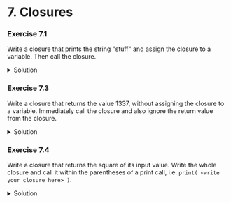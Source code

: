 
# 7. Closures

### Exercise 7.1

Write a closure that prints the string "stuff" and assign the closure to a variable. Then call the closure.

<details>
<summary>Solution</summary>
```Swift
let printStuff = {
    print("stuff")
}

printStuff()
```
</details>

### Exercise 7.2

Write a closure that takes two integers and returns the sum of the integers. Assign the closure to a variable and then call the closure. The closure can be written in a few different ways. Experiment!

<details>
<summary>Solution</summary>
```Swift
let add: (Int, Int) -> Int = { (a: Int, b: Int) -> Int in
    return a + b
}

let add2 = { (a: Int, b: Int) -> Int in
    a + b
}

let add3: (Int, Int) -> Int = {
    $0 + $1
}

add(1, 2)
add2(1, 2)
add3(1, 2)
```
</details>

### Exercise 7.3

Write a closure that returns the value 1337, without assigning the closure to a variable. Immediately call the closure and also ignore the return value from the closure.

<details>
<summary>Solution</summary>
```Swift
_ = { 1337 }()
```
</details>

### Exercise 7.4

Write a closure that returns the square of its input value. Write the whole closure and call it within the parentheses of a print call, i.e. `print( <write your closure here> )`.

<details>
<summary>Solution</summary>
```Swift
// A few ways to write the closure.

print( { $0 * $0 }(3.0) )

print( { $0 * $0 }(4) )

print( { (x) in x * x }(3) )

print( { (x: Int) in x * x }(3) )

print( { (x: Int) -> Int in x * x }(3) )
```
</details>

### Exercise 7.5

Sort the array:

```Swift
let numbers = [16, 8, 15, 42, 4, 23]
```
Use a closure and the `sorted(by:)` method.

<details>
<summary>Solution</summary>
```Swift
let numbers = [16, 8, 15, 42, 4, 23]

numbers.sorted(by: { (a: Int, b: Int) -> Bool in
    return a < b
})

numbers.sorted { (a, b) in
    a < b
}

numbers.sorted {
    $0 < $1
}

numbers.sorted(by: <)
```
</details>

### Exercise 7.6

Write a function that takes a closure as input and calls that closure.

<details>
<summary>Solution</summary>
```Swift
func runTheClosure(theClosure: () -> Void) {
    theClosure()
}

runTheClosure(theClosure: { () in
    print("The closure is running!")
})

// Same thing, less typing:

runTheClosure {
    print("The closure is running!")
}
```
</details>

### Exercise 7.7

Write a function that returns a closure. The function should contain the following variable:

```Swift
let stuff = "This is stuff"
```

The closure that the function returns should print the value of that variable.

<details>
<summary>Solution</summary>
```Swift
func createClosureThatPrintsStuff() -> () -> Void {
    let stuff = "This is stuff"
    return {
        print(stuff)
    }
}

let closure = createClosureThatPrintsStuff()

closure()
```
</details>

### Exercise TEMPLATE

Placeholder text.

<details>
<summary>Solution</summary>
```Swift

```
</details>


